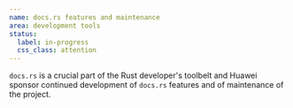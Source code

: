 ```yaml
---
name: docs.rs features and maintenance
area: development tools
status: 
  label: in-progress
  css_class: attention
---
```

`docs.rs` is a crucial part of the Rust developer's toolbelt and Huawei sponsor
continued development of `docs.rs` features and of maintenance of the project.
